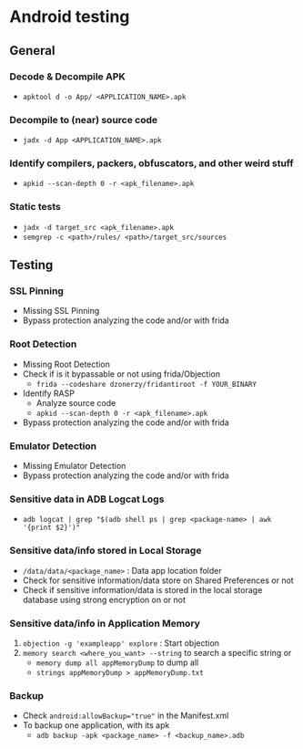 # Android testing

## General



### Decode &#x26; Decompile APK

* `apktool d -o App/ <APPLICATION_NAME>.apk`


### Decompile to (near) source code

* `jadx -d App <APPLICATION_NAME>.apk`


### Identify compilers, packers, obfuscators, and other weird stuff

* `apkid --scan-depth 0 -r <apk_filename>.apk`


### Static tests

* `jadx -d target_src <apk_filename>.apk`
* `semgrep -c <path>/rules/ <path>/target_src/sources`


## Testing

### SSL Pinning

* Missing SSL Pinning
* Bypass protection analyzing the code and/or with frida


### Root Detection

* Missing Root Detection
* Check if is it bypassable or not using frida/Objection
  * `frida --codeshare dzonerzy/fridantiroot -f YOUR_BINARY`
* Identify RASP
  * Analyze source code
  * `apkid --scan-depth 0 -r <apk_filename>.apk`
* Bypass protection analyzing the code and/or with frida

### Emulator Detection

* Missing Emulator Detection
* Bypass protection analyzing the code and/or with frida

### Sensitive data in ADB Logcat Logs

* `adb logcat | grep "$(adb shell ps | grep <package-name> | awk '{print $2}')"`

### Sensitive data/info stored in Local Storage

* `/data/data/<package_name>` : Data app location folder
* Check for sensitive information/data store on Shared Preferences or not
* Check if sensitive information/data is stored in the local storage database using strong encryption on or not

### Sensitive data/info in Application Memory

1. `objection -g 'exampleapp' explore` : Start objection
2. `memory search <where_you_want> --string` to search a specific string or
   * `memory dump all appMemoryDump` to dump all
   * `strings appMemoryDump > appMemoryDump.txt`


### Backup

* Check `android:allowBackup="true"` in the Manifest.xml
* To backup one application, with its apk
  * `adb backup -apk <package_name> -f <backup_name>.adb`
